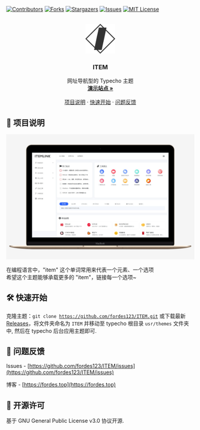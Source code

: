 <!-- This README Template See: https://github.com/othneildrew/Best-README-Template -->
<a name="readme-top"></a>

<!-- PROJECT SHIELDS -->
[![Contributors][contributors-shield]][contributors-url]
[![Forks][forks-shield]][forks-url]
[![Stargazers][stars-shield]][stars-url]
[![Issues][issues-shield]][issues-url]
[![MIT License][license-shield]][license-url]

<!-- PROJECT LOGO -->
<br />
<div align="center">
  <a href="https://github.com/fordes123/ITEM">
    <img src="./assets/image/apple-touch-icon.png" alt="Logo" width="80" height="80">
  </a>

<h3 align="center">ITEM</h3>

  <p align="center">
    网址导航型的 Typecho 主题
    <br />
    <a href="https://item.ink"><strong>演示站点 »</strong></a>
    <br />
    <br />
    <a href="#1">项目说明</a>
    ·
    <a href="#2">快速开始</a>
    ·
    <a href="#3">问题反馈</a>
  </p>
</div>



<!-- ABOUT THE PROJECT -->

<h2 id='1'>🎉 项目说明</h2>

[![Product Name Screen Shot][product-screenshot]](https://example.com)

在编程语言中，"item" 这个单词常用来代表一个元素、一个选项  
希望这个主题能够承载更多的 "item"，链接每一个选项~

<!-- GETTING STARTED -->

<h2 id='2'>🛠️ 快速开始</h2>

克隆主题：<code>git clone https://github.com/fordes123/ITEM.git</code> 
或下载最新 [Releases](https://github.com/fordes123/ITEM/releases)，将文件夹命名为 <code>ITEM</code> 并移动至 typecho 根目录
<code>usr/themes</code> 文件夹中, 然后在 typecho 后台应用主题即可.

<!-- CONTACT -->
<h2 id='3'>💬 问题反馈</h2>

Issues - [https://github.com/fordes123/ITEM/issues](https://github.com/fordes123/ITEM/issues)

博客 - [https://fordes.top](https://fordes.top)

<!-- LICENSE -->
<h2>📃 开源许可</h2>

基于 GNU General Public License v3.0 协议开源.

<!-- MARKDOWN LINKS & IMAGES -->

[contributors-shield]:https://img.shields.io/github/contributors/fordes123/ITEM.svg?style=for-the-badge

[contributors-url]:https://github.com/fordes123/ITEM/graphs/contributors

[forks-shield]:https://img.shields.io/github/forks/fordes123/ITEM.svg?style=for-the-badge

[forks-url]:https://github.com/fordes123/ITEM/network/members

[stars-shield]:https://img.shields.io/github/stars/fordes123/ITEM.svg?style=for-the-badge

[stars-url]:https://github.com/fordes123/ITEM/stargazers

[issues-shield]:https://img.shields.io/github/issues/fordes123/ITEM.svg?style=for-the-badge

[issues-url]:https://github.com/fordes123/ITEM/issues

[license-shield]:https://img.shields.io/github/license/fordes123/ITEM.svg?style=for-the-badge

[license-url]:https://github.com/fordes123/ITEM/blob/master/LICENSE.txt

[product-screenshot]:screenshot.png
